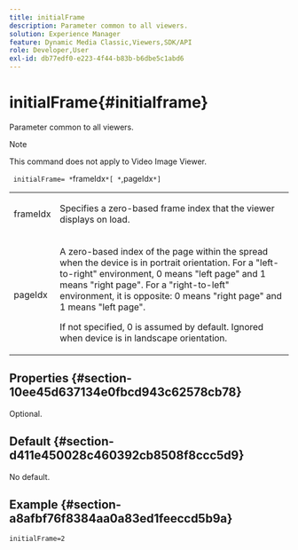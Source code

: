 ```yaml
---
title: initialFrame
description: Parameter common to all viewers.
solution: Experience Manager
feature: Dynamic Media Classic,Viewers,SDK/API
role: Developer,User
exl-id: db77edf0-e223-4f44-b83b-b6dbe5c1abd6
---
```

# initialFrame{#initialframe}

Parameter common to all viewers.

>[!NOTE]
>
>This command does not apply to Video Image Viewer.

` initialFrame= *`frameIdx`*[ *`,pageIdx`*]`

<table id="table_9B98C97485DD4DEB8A6ECBCE8DF6B886"> 
 <tbody> 
  <tr> 
   <td colname="col1"> <p> <span class="codeph"> <span class="varname"> frameIdx</span> </span> </p> </td> 
   <td colname="col2"> <p> Specifies a zero-based frame index that the viewer displays on load. </p> </td> 
  </tr> 
  <tr> 
   <td colname="col1"> <p><span class="codeph"><span class="varname"> pageIdx</span></span> </p> </td> 
   <td colname="col2"> <p>A zero-based index of the page within the spread when the device is in portrait orientation. For a "left-to-right" environment, <span class="codeph"> 0</span> means "left page" and <span class="codeph"> 1</span> means "right page". For a "right-to-left" environment, it is opposite: <span class="codeph"> 0</span> means "right page" and <span class="codeph"> 1</span> means "left page". </p> <p>If not specified, <span class="codeph"> 0</span> is assumed by default. Ignored when device is in landscape orientation. </p> </td> 
  </tr> 
 </tbody> 
</table>

## Properties {#section-10ee45d637134e0fbcd943c62578cb78}

Optional.

## Default {#section-d411e450028c460392cb8508f8ccc5d9}

No default.

## Example {#section-a8afbf76f8384aa0a83ed1feeccd5b9a}

```
initialFrame=2
```
